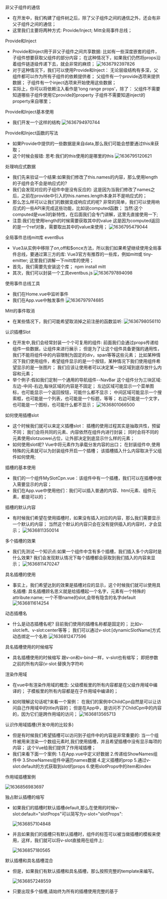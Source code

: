 非父子组件的通信
- 在开发中，我们构建了组件树之后，除了父子组件之间的通信之外，还会有非父子组件之间的通信；
- 这里我们主要将两种方式:
   Provide/Inject;
   Mitt全局事件总线；

Provide和Inject
- Provide和Inject用于非父子组件之间共享数据:
    比如有一些深度嵌套的组件，子组件想要获取父组件的部分内容；
    在这种情况下，如果我们仍然将props沿着组件链逐级传递下去，就会非常的麻烦；
    ![1636792397826](assets/1636792397826.png)
- 对于这种情况下，我们可以使用Provide和Inject：
   无论层级结构有多深，父组件都可以作为所有子组件的依赖提供者；
   父组件有一个provide选项来提供数据；
   子组件有一个inject选项来开始使用这些数据；
- 实际上，你可以将依赖注入看作是'long range props'，除了：
   父组件不需要知道哪些子组件使用它provide的property
   子组件不需要知道inject的property来自哪里；

Provide和Inject基本使用
- 我们开发一个这样的结构
  ![1636794970744](assets/1636794970744.png)

Provide和Inject函数的写法
- 如果Provide中提供的一些数据是来自data,那么我们可能会想要通过this来获取；
- 这个时候会报错:
  思考:我们的this使用的是哪里的this
  ![1636795120621](assets/1636795120621.png)

处理响应式数据
- 我们先来验证一个结果:如果我们修改了this.names的内容，那么使用length的子组件会不会是响应式的?
- 我们会发现对应的子组件中是没有反应的:
   这是因为当我们修改了names之后，之前在provide中引入的this.names.length本身并不是响应式的；
- 那么怎么样可以让我们的数据变成响应式的呢?
   非常的简单，我们可以使用响应式的一些API来完成这些功能，比如说computed函数；
   当然:这个computed是vue3的新特性，在后面我们会专门讲解，这里先直接使用一下;
- 注意:我们在使用length的时候需要获取其中的value
   这是因为computed返回的是一个ref对象，需要取出其中的value来使用；
   ![1636795479044](assets/1636795479044.png)

全局事件总线mitt库 eventBus
- Vue3从实例中移除了$on,$off和$once方法，所以我们如果希望继续使用全局事件总线，要通过第三方的库:
   Vue3官方有推荐的一些库，例如mitt或 tiny-emitter;
   这里我们讲解一下mitt库的使用；
- 首先，我们需要先安装这个库；
   npm install mitt
- 其次，我们可以封装一个工具eventbus.js
   ![1636797894098](assets/1636797894098.png)

使用事件总线工具
- 我们在Home.vue中监听事件
- 我们在App.vue中触发事件
  ![1636797974685](assets/1636797974685.png)

Mitt的事件取消
- 在某些情况下，我们可能希望取消掉之前注册的函数监听:
  ![1636798056110](assets/1636798056110.png)

认识插槽Slot
- 在开发中,我们会经常封装一个个可复用的组件:
   前面我们会通过props传递给组件一些数据，让组件来进行展示；
   但是为了让这个组件具备更强的通用性，我们不能将组件中的内容限制为固定的div，span等等这些元素；
   比如某种情况下我们使用组件，希望组件显示的是一个按钮，某种情况下我们使用组件希望显示的是一张图片；
   我们应该让使用者可以决定某一块区域到底存放什么内容和元素；
- 举个例子:假如我们定制一个通用的导航组件--NavBar
   这个组件分为三块区域:左边-中间-右边,每块区域的内容是不固定；
   左边区域可能显示一个菜单图标，也可能显示一个返回按钮，可能什么都不显示；
   中间区域可能显示一个搜索框，也可能是一个列表，也可能是一个标题，等等；
   右边可能是一个文字，也可能是一个图标，也可能什么都不显示；
   ![1636801066500](assets/1636801066500.png)

如何使用插槽slot
- 这个时候我们就可以来定义插槽slot：
   插槽的使用过程其实是抽取共性，预留不同；
   我们会将共同的元素、内容依然在组件内进行封装；
   同时会将不同的元素使用slotzuowei占位，让外部决定到底显示什么样的元素；
- 如何使用slot呢?
   Vue中将<slot>元素作为承载分发内容的出口；
   在封装组件中,使用特殊的元素<slot>就可以为封装组件开启一个插槽；
   该插槽插入什么内容取决于父组件如何使用;

插槽的基本使用
- 我们的一个组件MySlotCpn.vue：该组件中有一个插槽，我们可以在插槽中放入需要显示的内容；
- 我们在App.vue中使用他们：我们可以插入普通的内容、html元素、组件元素，都是可以的；

插槽的默认内容
- 有时候我们希望在使用插槽时，如果没有插入对应的内容，那么我们需要显示一个默认的内容；
    当然这个默认的内容只会在没有提供插入的内容时，才会显示；
    ![1636811350014](assets/1636811350014.png)

多个插槽的效果
- 我们先测试一个知识点:如果一个组件中含有多个插槽，我们插入多个内容时是什么效果?
   我们会发现默认情况下每个插槽都会获取到我们插入的内容来显示；
   ![1636811470247](assets/1636811470247.png)

具名插槽的使用
- 事实上，我们希望达到的效果是插槽对应的显示，这个时候我们就可以使用具名插槽:
   具名插槽顾名思义就是给插槽起一个名字，<slot>元素有一个特殊的attribute:name;
   一个不带name的slot,会带有隐含的名字default
   ![1636811614254](assets/1636811614254.png)

动态插槽名
- 什么是动态插槽名呢?
   目前我们使用的插槽名称都是固定的；
   比如v-slot:left、v-slot:center等等；
   我们可以通过v-slot:[dynamicSlotName]方式动态绑定一个名称
   ![1636812477596](assets/1636812477596.png)

具名插槽使用的时候缩写
- 具名插槽使用的时候缩写
   跟v-on和v-bind一样，v-slot也有缩写；
   即把参数之前的所有内容(v-slot:替换为字符#)

渲染作用域
- 在vue中有渲染作用域的概念:
   父级模板里的所有内容都是在父级作用域中编译的；
   子模板里的所有内容都是在子作用域中编译的；
   
- 如何理解这句话呢?来看一个案例：
   在我们的案例中ChildCpn自然是可以让访问自己作用域中的title内容的；
   但是在App中，是访问不了ChildCpn中的内容的，因为它们是跨作用域的访问；
   ![1636813565713](assets/1636813565713.png)

认识作用域插槽(开发中用的比较多)
- 但是有时候我们希望插槽可以访问到子组件中的内容是非常重要的:
   当一个组件被用来渲染一个数组元素时,我们使用插槽，并且希望插槽中没有显示每项的内容；
   这个Vue给我们提供了作用域插槽；
- 我们来看下面一个案例:
   1.在App.vue中定义好数据
   2.传递给ShowNames组件中
   3.ShowNames组件中遍历names数据
   4.定义插槽的prop
   5.通过v-slot:default的方式获取到slot的props
   6.使用slotProps中的item和index

作用域插槽案例

![1636856983697](assets/1636856983697.png)

独占默认插槽的缩写

- 如果我们的插槽时默认插槽default,那么在使用的时候v-slot:default="slotProps"可以简写为v-slot="slotProps":

  ![1636857104848](assets/1636857104848.png)

- 并且如果我们的插槽只有默认插槽时，组件的标签可以被当做插槽的模板来使用，这样，我们就可以将v-slot直接用在组件上:

  ![1636857180565](assets/1636857180565.png)

默认插槽和具名插槽混合

- 但是，如果我们有默认插槽和具名插槽，那么按照完整的template来编写。

  ![1636857248559](assets/1636857248559.png)

- 只要出现多个插槽,请始终为所有的插槽使用完整的基于<template>的语法:

  ![1636857305460](assets/1636857305460.png)